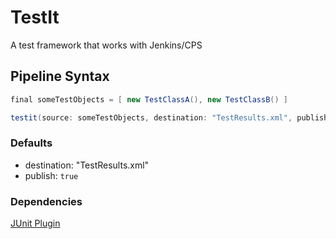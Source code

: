 # TestIt
A test framework that works with Jenkins/CPS

## Pipeline Syntax

```groovy
final someTestObjects = [ new TestClassA(), new TestClassB() ]

testit(source: someTestObjects, destination: "TestResults.xml", publish: true)
```

### Defaults
* destination: "TestResults.xml"
* publish: `true`

### Dependencies
[JUnit Plugin](https://plugins.jenkins.io/junit)
